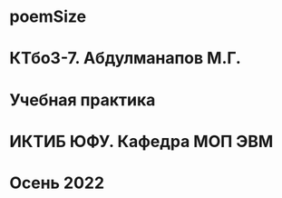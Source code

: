 # poemSize
# КТбо3-7. Абдулманапов М.Г.
# Учебная практика
# ИКТИБ ЮФУ. Кафедра МОП ЭВМ
# Осень 2022
